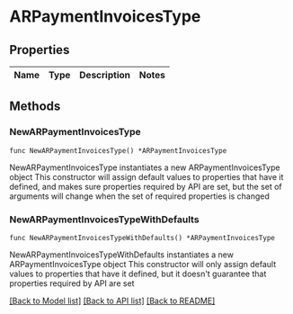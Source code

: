 # ARPaymentInvoicesType

## Properties

Name | Type | Description | Notes
------------ | ------------- | ------------- | -------------

## Methods

### NewARPaymentInvoicesType

`func NewARPaymentInvoicesType() *ARPaymentInvoicesType`

NewARPaymentInvoicesType instantiates a new ARPaymentInvoicesType object
This constructor will assign default values to properties that have it defined,
and makes sure properties required by API are set, but the set of arguments
will change when the set of required properties is changed

### NewARPaymentInvoicesTypeWithDefaults

`func NewARPaymentInvoicesTypeWithDefaults() *ARPaymentInvoicesType`

NewARPaymentInvoicesTypeWithDefaults instantiates a new ARPaymentInvoicesType object
This constructor will only assign default values to properties that have it defined,
but it doesn't guarantee that properties required by API are set


[[Back to Model list]](../README.md#documentation-for-models) [[Back to API list]](../README.md#documentation-for-api-endpoints) [[Back to README]](../README.md)



